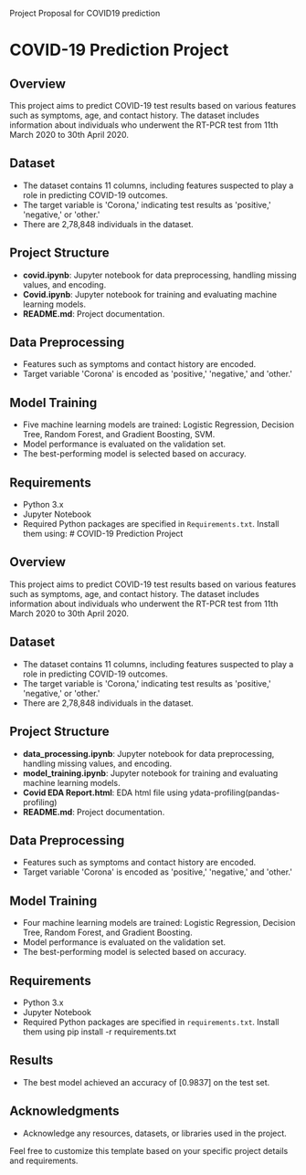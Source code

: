  Project Proposal for COVID19 prediction
# COVID-19 Prediction Project

## Overview
This project aims to predict COVID-19 test results based on various features such as symptoms, age, and contact history. The dataset includes information about individuals who underwent the RT-PCR test from 11th March 2020 to 30th April 2020.

## Dataset
- The dataset contains 11 columns, including features suspected to play a role in predicting COVID-19 outcomes.
- The target variable is 'Corona,' indicating test results as 'positive,' 'negative,' or 'other.'
- There are 2,78,848 individuals in the dataset.

## Project Structure
- **covid.ipynb**: Jupyter notebook for data preprocessing, handling missing values, and encoding.
- **Covid.ipynb**: Jupyter notebook for training and evaluating machine learning models.
- **README.md**: Project documentation.

## Data Preprocessing
- Features such as symptoms and contact history are encoded.
- Target variable 'Corona' is encoded as 'positive,' 'negative,' and 'other.'

## Model Training
- Five machine learning models are trained: Logistic Regression, Decision Tree, Random Forest, and Gradient Boosting, SVM.
- Model performance is evaluated on the validation set.
- The best-performing model is selected based on accuracy.

## Requirements
- Python 3.x
- Jupyter Notebook
- Required Python packages are specified in `Requirements.txt`. Install them using: # COVID-19 Prediction Project

## Overview
This project aims to predict COVID-19 test results based on various features such as symptoms, age, and contact history. The dataset includes information about individuals who underwent the RT-PCR test from 11th March 2020 to 30th April 2020.

## Dataset
- The dataset contains 11 columns, including features suspected to play a role in predicting COVID-19 outcomes.
- The target variable is 'Corona,' indicating test results as 'positive,' 'negative,' or 'other.'
- There are 2,78,848 individuals in the dataset.

## Project Structure
- **data_processing.ipynb**: Jupyter notebook for data preprocessing, handling missing values, and encoding.
- **model_training.ipynb**: Jupyter notebook for training and evaluating machine learning models.
- **Covid EDA Report.html**: EDA html file using ydata-profiling(pandas-profiling)
- **README.md**: Project documentation.

## Data Preprocessing
- Features such as symptoms and contact history are encoded.
- Target variable 'Corona' is encoded as 'positive,' 'negative,' and 'other.'

## Model Training
- Four machine learning models are trained: Logistic Regression, Decision Tree, Random Forest, and Gradient Boosting.
- Model performance is evaluated on the validation set.
- The best-performing model is selected based on accuracy.

## Requirements
- Python 3.x
- Jupyter Notebook
- Required Python packages are specified in `requirements.txt`. Install them using pip install -r requirements.txt


## Results
- The best model achieved an accuracy of [0.9837] on the test set.


## Acknowledgments
- Acknowledge any resources, datasets, or libraries used in the project.

Feel free to customize this template based on your specific project details and requirements.

